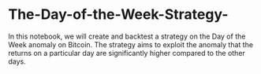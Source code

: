 # The-Day-of-the-Week-Strategy-
In this notebook, we will create and backtest a strategy on the Day of the Week anomaly on Bitcoin. The strategy aims to exploit the anomaly that the returns on a particular day are significantly higher compared to the other days. 
